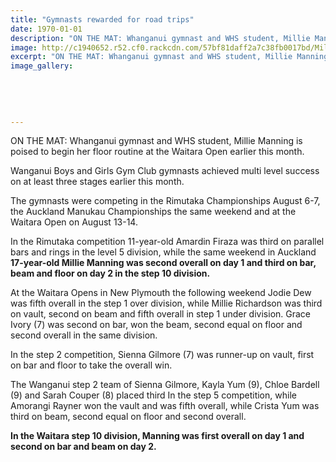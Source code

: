 ```yaml
---
title: "Gymnasts rewarded for road trips"
date: 1970-01-01
description: "ON THE MAT: Whanganui gymnast and WHS student, Millie Manning is poised to begin her floor routine at the Waitara Open earlier this month, Wanganui Chronicle article on 24/8/16..."
image: http://c1940652.r52.cf0.rackcdn.com/57bf81daff2a7c38fb0017bd/MillieManning-Gymnastics-at-Waitara-Open-Chron-24-Aug-2016.jpg
excerpt: "ON THE MAT: Whanganui gymnast and WHS student, Millie Manning is poised to begin her floor routine at the Waitara Open earlier this month."
image_gallery:
    
    
    
    
    
---
```


<p>ON THE MAT: Whanganui gymnast and WHS student, Millie Manning is poised to begin her floor routine at the Waitara Open earlier this month.</p>
<p>Wanganui Boys and Girls Gym Club gymnasts achieved multi level success on at least three stages earlier this month.</p>
<p>The gymnasts were competing in the Rimutaka Championships August 6-7, the Auckland Manukau Championships the same weekend and at the Waitara Open on August 13-14.</p>
<p>In the Rimutaka competition 11-year-old Amardin Firaza was third on parallel bars and rings in the level 5 division, while the same weekend in Auckland <strong>17-year-old Millie Manning was second overall on day 1 and third on bar, beam and floor on day 2 in the step 10 division.</strong></p>
<p>At the Waitara Opens in New Plymouth the following weekend Jodie Dew was fifth overall in the step 1 over division, while Millie Richardson was third on vault, second on beam and fifth overall in step 1 under division. Grace Ivory (7) was second on bar, won the beam, second equal on floor and second overall in the same division.</p>
<p>In the step 2 competition, Sienna Gilmore (7) was runner-up on vault, first on bar and floor to take the overall win.</p>
<p>The Wanganui step 2 team of Sienna Gilmore, Kayla Yum (9), Chloe Bardell (9) and Sarah Couper (8) placed third In the step 5 competition, while Amorangi Rayner won the vault and was fifth overall, while Crista Yum was third on beam, second equal on floor and second overall.</p>
<p><strong>In the Waitara step 10 division, Manning was first overall on day 1 and second on bar and beam on day 2.</strong></p>

